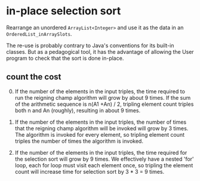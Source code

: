 # in-place selection sort

Rearrange
an unordered `ArrayList<Integer>`
and use it as the data in an `OrderedList_inArraySlots`.

The re-use is probably contrary to Java's conventions
for its built-in classes. But as a pedagogical tool,
it has the advantage of allowing
the User program to check that the sort
is done in-place.

## count the cost

0. If the number of the elements in the input triples,
the time required to run the reigning champ algorithm
will grow by about 9 times. If the sum of the arithmetic
sequence is n(A1 +An) / 2, tripling element count triples
both n and An (roughly), resulting in about 9 times.

1. If the number of the elements in the input triples,
the number of times that the reigning champ algorithm
will be invoked will grow by 3 times. The algorithm is
invoked for every element, so tripling element count
triples the number of times the algorithm is invoked.

2. If the number of the elements in the input triples,
the time required for the selection sort will grow by
9 times. We effectively have a nested 'for' loop, each
for loop must visit each element once, so tripling the
element count will increase time for selection sort by
3 * 3 = 9 times.
